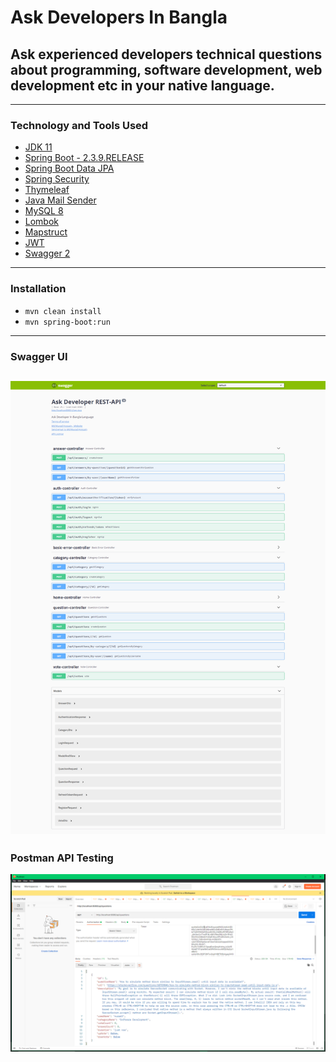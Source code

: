 # Ask Developers In Bangla
## Ask experienced developers technical questions about programming, software development, web development etc in your native language.
---
### Technology and Tools Used
- [JDK 11](https://www.oracle.com/java/technologies/javase-jdk11-downloads.html)
- [Spring Boot - 2.3.9.RELEASE](https://spring.io/projects/spring-boot)
- [Spring Boot Data JPA](https://spring.io/projects/spring-data-jpa)
- [Spring Security](https://spring.io/projects/spring-security)
- [Thymeleaf](https://www.thymeleaf.org/)
- [Java Mail Sender](https://docs.spring.io/spring-framework/docs/current/javadoc-api/org/springframework/mail/javamail/JavaMailSender.html)  
- [MySQL 8](https://www.mysql.com/)
- [Lombok](https://projectlombok.org/)
- [Mapstruct](https://mapstruct.org/)
- [JWT](https://github.com/jwtk/jjwt)
- [Swagger 2](https://swagger.io/specification/v2/)
---
### Installation
- `mvn clean install`
- `mvn spring-boot:run`
---
### Swagger UI
![APIs](https://github.com/mdmuradhossain/ask-dev/blob/main/src/main/resources/static/images/ask-dev.png)
---
### Postman API Testing
![Postman testing](https://github.com/mdmuradhossain/ask-dev/blob/main/src/main/resources/static/images/postman.png)